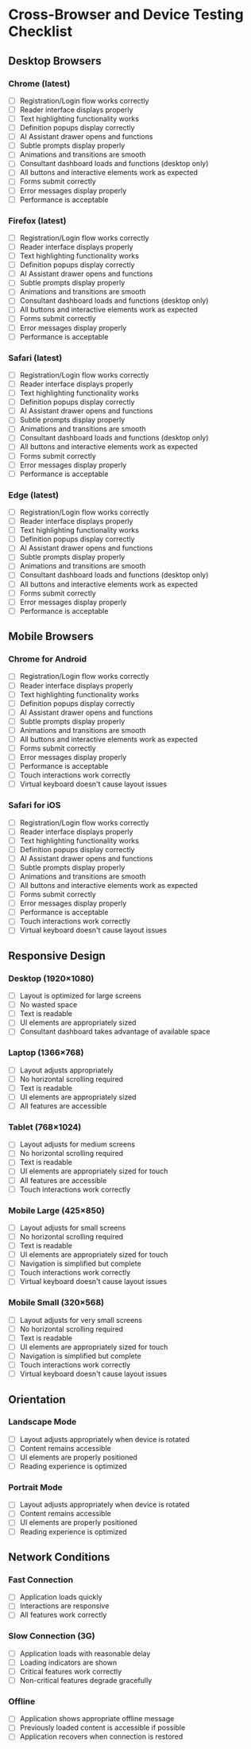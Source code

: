 # Cross-Browser and Device Testing Checklist

## Desktop Browsers

### Chrome (latest)
- [ ] Registration/Login flow works correctly
- [ ] Reader interface displays properly
- [ ] Text highlighting functionality works
- [ ] Definition popups display correctly
- [ ] AI Assistant drawer opens and functions
- [ ] Subtle prompts display properly
- [ ] Animations and transitions are smooth
- [ ] Consultant dashboard loads and functions (desktop only)
- [ ] All buttons and interactive elements work as expected
- [ ] Forms submit correctly
- [ ] Error messages display properly
- [ ] Performance is acceptable

### Firefox (latest)
- [ ] Registration/Login flow works correctly
- [ ] Reader interface displays properly
- [ ] Text highlighting functionality works
- [ ] Definition popups display correctly
- [ ] AI Assistant drawer opens and functions
- [ ] Subtle prompts display properly
- [ ] Animations and transitions are smooth
- [ ] Consultant dashboard loads and functions (desktop only)
- [ ] All buttons and interactive elements work as expected
- [ ] Forms submit correctly
- [ ] Error messages display properly
- [ ] Performance is acceptable

### Safari (latest)
- [ ] Registration/Login flow works correctly
- [ ] Reader interface displays properly
- [ ] Text highlighting functionality works
- [ ] Definition popups display correctly
- [ ] AI Assistant drawer opens and functions
- [ ] Subtle prompts display properly
- [ ] Animations and transitions are smooth
- [ ] Consultant dashboard loads and functions (desktop only)
- [ ] All buttons and interactive elements work as expected
- [ ] Forms submit correctly
- [ ] Error messages display properly
- [ ] Performance is acceptable

### Edge (latest)
- [ ] Registration/Login flow works correctly
- [ ] Reader interface displays properly
- [ ] Text highlighting functionality works
- [ ] Definition popups display correctly
- [ ] AI Assistant drawer opens and functions
- [ ] Subtle prompts display properly
- [ ] Animations and transitions are smooth
- [ ] Consultant dashboard loads and functions (desktop only)
- [ ] All buttons and interactive elements work as expected
- [ ] Forms submit correctly
- [ ] Error messages display properly
- [ ] Performance is acceptable

## Mobile Browsers

### Chrome for Android
- [ ] Registration/Login flow works correctly
- [ ] Reader interface displays properly
- [ ] Text highlighting functionality works
- [ ] Definition popups display correctly
- [ ] AI Assistant drawer opens and functions
- [ ] Subtle prompts display properly
- [ ] Animations and transitions are smooth
- [ ] All buttons and interactive elements work as expected
- [ ] Forms submit correctly
- [ ] Error messages display properly
- [ ] Performance is acceptable
- [ ] Touch interactions work correctly
- [ ] Virtual keyboard doesn't cause layout issues

### Safari for iOS
- [ ] Registration/Login flow works correctly
- [ ] Reader interface displays properly
- [ ] Text highlighting functionality works
- [ ] Definition popups display correctly
- [ ] AI Assistant drawer opens and functions
- [ ] Subtle prompts display properly
- [ ] Animations and transitions are smooth
- [ ] All buttons and interactive elements work as expected
- [ ] Forms submit correctly
- [ ] Error messages display properly
- [ ] Performance is acceptable
- [ ] Touch interactions work correctly
- [ ] Virtual keyboard doesn't cause layout issues

## Responsive Design

### Desktop (1920×1080)
- [ ] Layout is optimized for large screens
- [ ] No wasted space
- [ ] Text is readable
- [ ] UI elements are appropriately sized
- [ ] Consultant dashboard takes advantage of available space

### Laptop (1366×768)
- [ ] Layout adjusts appropriately
- [ ] No horizontal scrolling required
- [ ] Text is readable
- [ ] UI elements are appropriately sized
- [ ] All features are accessible

### Tablet (768×1024)
- [ ] Layout adjusts for medium screens
- [ ] No horizontal scrolling required
- [ ] Text is readable
- [ ] UI elements are appropriately sized for touch
- [ ] All features are accessible
- [ ] Touch interactions work correctly

### Mobile Large (425×850)
- [ ] Layout adjusts for small screens
- [ ] No horizontal scrolling required
- [ ] Text is readable
- [ ] UI elements are appropriately sized for touch
- [ ] Navigation is simplified but complete
- [ ] Touch interactions work correctly
- [ ] Virtual keyboard doesn't cause layout issues

### Mobile Small (320×568)
- [ ] Layout adjusts for very small screens
- [ ] No horizontal scrolling required
- [ ] Text is readable
- [ ] UI elements are appropriately sized for touch
- [ ] Navigation is simplified but complete
- [ ] Touch interactions work correctly
- [ ] Virtual keyboard doesn't cause layout issues

## Orientation

### Landscape Mode
- [ ] Layout adjusts appropriately when device is rotated
- [ ] Content remains accessible
- [ ] UI elements are properly positioned
- [ ] Reading experience is optimized

### Portrait Mode
- [ ] Layout adjusts appropriately when device is rotated
- [ ] Content remains accessible
- [ ] UI elements are properly positioned
- [ ] Reading experience is optimized

## Network Conditions

### Fast Connection
- [ ] Application loads quickly
- [ ] Interactions are responsive
- [ ] All features work correctly

### Slow Connection (3G)
- [ ] Application loads with reasonable delay
- [ ] Loading indicators are shown
- [ ] Critical features work correctly
- [ ] Non-critical features degrade gracefully

### Offline
- [ ] Application shows appropriate offline message
- [ ] Previously loaded content is accessible if possible
- [ ] Application recovers when connection is restored
